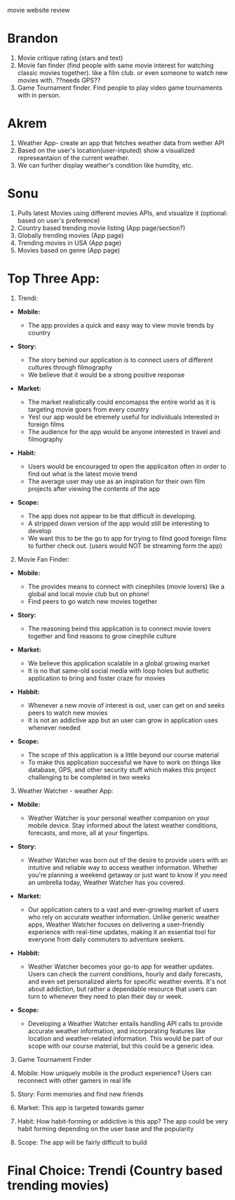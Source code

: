movie website review
# Brandon
1. Movie critique rating (stars and text)
2. Movie fan finder (find people with same movie interest for watching classic movies together). like a film club. or even someone to watch new movies with. ??needs GPS??
3. Game Tournament finder. Find people to play video game tournaments with in person. 


# Akrem 
1. Weather App- create an app that fetches weather data from wether API
2. Based on the user's location(user-inputed) show a visualized represeantaion of the current weather.
3. We can further display weather's condition like humdity, etc.


# Sonu
1. Pulls latest Movies using different movies APIs, and visualize it (optional: based on user's preference)
2. Country based trending movie listing (App page/section?)
3. Globally trending movies (App page)
4. Trending movies in USA (App page)
5. Movies based on genre (App page)


# Top Three App:

1. Trendi:

- **Mobile:**
    - The app provides a quick and easy way to view movie trends by country

- **Story:**
    - The story behind our application is to connect users of different cultures through filmography
    - We believe that it would be a strong positive response

- **Market:**
    - The market realistically could encomapss the entire world as it is targeting movie goers from every country
    - Yes! our app would be etremely useful for individuals interested in foreign films
    - The audience for the app would be anyone interested in travel and filmography

- **Habit:**
    - Users would be encouraged to open the applicaiton often in order to find out what is the latest movie trend 
    - The average user may use as an inspiration for their own film projects after viewing the  contents of the app

- **Scope:**
    - The app does not appear to be that difficult in developing. 
    - A stripped down version of the app would still be interesting to develop
    - We want this to be the go to app for trying to filnd good foreign films to further check out. (users would NOT be streaming form the app)

  
2. Movie Fan Finder:

- **Mobile:**
    - The provides means to connect with cinephiles (movie lovers) like a global and local movie club but on phone!
    - Find peers to go watch new movies together

- **Story:**
    - The reasoning beind this application is to connect movie lovers together and find reasons to grow cinephile culture

- **Market:**
    - We believe this application scalable in a global growing market
    - It is no that same-old social media with loop holes but authetic application to bring and foster craze for movies

- **Habbit:**
    - Whenever a new movie of interest is out, user can get on and seeks peers to watch new movies
    - It is not an addictive app but an user can grow in application uses whenever needed

- **Scope:**
    - The scope of this application is a little beyond our course material
    - To make this application successful we have to work on things like database, GPS, and other security stuff which makes this project challenging to be completed in two weeks


 3. Weather Watcher - weather App:

- **Mobile:**
    - Weather Watcher is your personal weather companion on your mobile device. Stay informed about the latest weather conditions, forecasts, and more, all at your fingertips.

- **Story:**
    - Weather Watcher was born out of the desire to provide users with an intuitive and reliable way to access weather information. Whether you're planning a weekend getaway or just want to know if you need an umbrella today, Weather Watcher has you covered.

- **Market:**
    - Our application caters to a vast and ever-growing market of users who rely on accurate weather information. Unlike generic weather apps, Weather Watcher focuses on delivering a user-friendly experience with real-time updates, making it an essential tool for everyone from daily commuters to adventure seekers.

- **Habbit:**
    - Weather Watcher becomes your go-to app for weather updates. Users can check the current conditions, hourly and daily forecasts, and even set personalized alerts for specific weather events. It's not about addiction, but rather a dependable resource that users can turn to whenever they need to plan their day or week.


- **Scope:**
    - Developing a Weather Watcher entails handling API calls to provide accurate weather information, and incorporating features like location and weather-related information. This would be part of our scope with our course material, but this could be a generic idea.


   

3. Game Tournament Finder

1. Mobile: How uniquely mobile is the product experience?
  Users can reconnect with other gamers in real life
2. Story:
   Form memories and find new friends
3. Market: 
  This app is targeted towards gamer 
4. Habit: How habit-forming or addictive is this app?
  The app could be very habit forming depending on the user base and the popularity
5. Scope: 
  The app will be fairly difficult to build

# Final Choice: Trendi (Country based trending movies)

